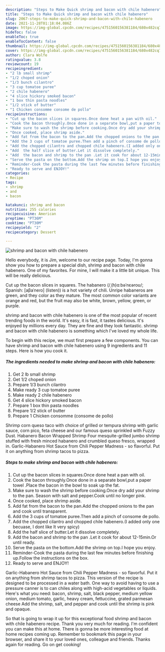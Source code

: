 ```yaml
---
description: "Steps to Make Quick shrimp and bacon with chile habenero"
title: "Steps to Make Quick shrimp and bacon with chile habenero"
slug: 2067-steps-to-make-quick-shrimp-and-bacon-with-chile-habenero
date: 2021-11-28T01:18:04.086Z
image: https://img-global.cpcdn.com/recipes/4751560156381184/680x482cq70/shrimp-and-bacon-with-chile-habenero-recipe-main-photo.jpg
hideToc: false
enableToc: true
enableTocContent: false
thumbnail: https://img-global.cpcdn.com/recipes/4751560156381184/680x482cq70/shrimp-and-bacon-with-chile-habenero-recipe-main-photo.jpg
cover: https://img-global.cpcdn.com/recipes/4751560156381184/680x482cq70/shrimp-and-bacon-with-chile-habenero-recipe-main-photo.jpg
author: Clara Wolfe
ratingvalue: 3.8
reviewcount: 19
recipeingredient:
- "2 lb small shrimp"
- "1/2 choped onion"
- "1/3 bunch cilantro"
- "3 cup tomatoe puree"
- "2 chile habenero"
- "4 slice hickory smoked bacon"
- "1 box thin pasta noodles"
- "1/2 stick of butter"
- "1 Chicken consomme consome de pollo"
recipeinstructions:
- "Cut up the bacon slices in squares.Once done heat a pan with oil."
- "Cook the bacon throughly.Once done in a separate bowl,put a paper towel .Place the bacon in the bowl to soak up the fat."
- "Make sure to wash the shrimp before cooking.Once dry add your shrimp to the pan. Season with salt and pepper.Cook until no longer pink."
- "Once cooked, place shrimp aside."
- "Add fat from the bacon to the pan.Add the chopped onions to the pan and cook until transparent."
- "Add the 3 cups of tomatoe puree.Then add a pinch of consome de pollo."
- "Add the chopped cilantro and chopped chile habenero.(I added only one becuase, I dont like It very spicy)"
- "Add  the half slice of butter.Let it dissolve completely."
- "Add  the bacon and shrimp to the pan .Let it cook for about 12-15min.Or until ready."
- "Serve the pasta on the bottom.Add the shrimp on top.I hope you enjoy."
- "Reminder-Cook the pasta during the last few minutes before finishing up.Follow the instructions on the box."
- "Ready to serve and ENJOY!"
categories:
- Recipe
tags:
- shrimp
- and
- bacon

katakunci: shrimp and bacon 
nutrition: 255 calories
recipecuisine: American
preptime: "PT36M"
cooktime: "PT30M"
recipeyield: "2"
recipecategory: Dessert

---
```



![shrimp and bacon with chile habenero](https://img-global.cpcdn.com/recipes/4751560156381184/680x482cq70/shrimp-and-bacon-with-chile-habenero-recipe-main-photo.jpg)

Hello everybody, it is Jim, welcome to our recipe page. Today, I'm gonna show you how to prepare a special dish, shrimp and bacon with chile habenero. One of my favorites. For mine, I will make it a little bit unique. This will be really delicious.

Cut up the bacon slices in squares. The habanero (/ˌ(h)ɑːbəˈnɛəroʊ/; Spanish: [aβaˈneɾo] (listen)) is a hot variety of chili. Unripe habaneros are green, and they color as they mature. The most common color variants are orange and red, but the fruit may also be white, brown, yellow, green, or purple.

shrimp and bacon with chile habenero is one of the most popular of recent trending foods in the world. It's easy, it is fast, it tastes delicious. It's enjoyed by millions every day. They are fine and they look fantastic. shrimp and bacon with chile habenero is something which I've loved my whole life.


To begin with this recipe, we must first prepare a few components. You can have shrimp and bacon with chile habenero using 9 ingredients and 11 steps. Here is how you cook it.

<!--inarticleads1-->

##### The ingredients needed to make shrimp and bacon with chile habenero:

1. Get 2 lb small shrimp
1. Get 1/2 choped onion
1. Prepare 1/3 bunch cilantro
1. Make ready 3 cup tomatoe puree
1. Make ready 2 chile habenero
1. Get 4 slice hickory smoked bacon
1. Prepare 1 box thin pasta noodles
1. Prepare 1/2 stick of butter
1. Prepare 1 Chicken consomme (consome de pollo)


Shrimp corn queso taco with choice of grilled or tempura shrimp with garlic sauce, corn pico, feta cheese and our famous queso sprinkled with Fuzzy Dust. Habanero Bacon Wrapped Shrimp Four mesquite-grilled jumbo shrimp stuffed with fresh minced habanero and crumbled queso fresco, wrapped in. Garlic-Habanero Hot Sauce from Chili Pepper Madness - so flavorful. Put it on anything from shrimp tacos to pizza. 

<!--inarticleads2-->

##### Steps to make shrimp and bacon with chile habenero:

1. Cut up the bacon slices in squares.Once done heat a pan with oil.
1. Cook the bacon throughly.Once done in a separate bowl,put a paper towel .Place the bacon in the bowl to soak up the fat.
1. Make sure to wash the shrimp before cooking.Once dry add your shrimp to the pan. Season with salt and pepper.Cook until no longer pink.
1. Once cooked, place shrimp aside.
1. Add fat from the bacon to the pan.Add the chopped onions to the pan and cook until transparent.
1. Add the 3 cups of tomatoe puree.Then add a pinch of consome de pollo.
1. Add the chopped cilantro and chopped chile habenero.(I added only one becuase, I dont like It very spicy)
1. Add  the half slice of butter.Let it dissolve completely.
1. Add  the bacon and shrimp to the pan .Let it cook for about 12-15min.Or until ready.
1. Serve the pasta on the bottom.Add the shrimp on top.I hope you enjoy.
1. Reminder-Cook the pasta during the last few minutes before finishing up.Follow the instructions on the box.
1. Ready to serve and ENJOY!

Garlic-Habanero Hot Sauce from Chili Pepper Madness - so flavorful. Put it on anything from shrimp tacos to pizza. This version of the recipe is designed to be processed in a water bath. One way to avoid having to use a pressure canner is to can chiles along with high-acid vegetables or liquids. Here&#39;s what you need: bacon, shrimp, salt, black pepper, medium yellow onion, medium tomato, garlic, heavy cream, fettuccine, grated parmesan cheese Add the shrimp, salt, and pepper and cook until the shrimp is pink and opaque. 

So that is going to wrap it up for this exceptional food shrimp and bacon with chile habenero recipe. Thank you very much for reading. I'm confident you can make this at home. There is gonna be more interesting food at home recipes coming up. Remember to bookmark this page in your browser, and share it to your loved ones, colleague and friends. Thanks again for reading. Go on get cooking!

